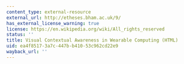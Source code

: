 ```yaml
---
content_type: external-resource
external_url: http://etheses.bham.ac.uk/9/
has_external_license_warning: true
license: https://en.wikipedia.org/wiki/All_rights_reserved
status: ''
title: Visual Contextual Awareness in Wearable Computing (HTML)
uid: ea4f8517-3a7c-447b-b410-53c962cd22e9
wayback_url: ''
---
```

